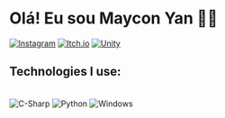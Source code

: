 # Olá! Eu sou Maycon Yan 👦🏻
[![Instagram](https://img.shields.io/badge/Instagram-E4405F?style=for-the-badge&logo=instagram&logoColor=white)](https://www.instagram.com/maycon_yann/)
[![Itch.io](https://img.shields.io/badge/Itch.io-FA5C5C?style=for-the-badge&logo=itchdotio&logoColor=white)](https://maycon-yan.itch.io/)
[![Unity](https://img.shields.io/badge/Unity-100000?style=for-the-badge&logo=unity&logoColor=white)](https://id.unity.com/pt-BR/organizations/mayconyan)

## Technologies I use:
<div style="display: inline_block"><br/>
<img align= "center" alt="C-Sharp" src="https://img.shields.io/badge/C%23-239120?style=for-the-badge&logo=c-sharp&logoColor=white" />
<img align= "center" alt="Python" src="https://img.shields.io/badge/Python-14354C?style=for-the-badge&logo=python&logoColor=white" />
<img align= "center" alt="Windows" src="https://img.shields.io/badge/Windows-0078D6?style=for-the-badge&logo=windows&logoColor=white" />
</div>


